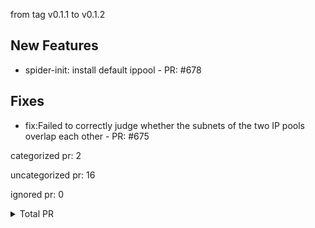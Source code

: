 from tag v0.1.1 to v0.1.2

## New Features

- spider-init: install default ippool - PR: #678

## Fixes

- fix:Failed to correctly judge whether the subnets of the two IP pools overlap each other - PR: #675



categorized pr: 2

uncategorized pr: 16

ignored pr: 0

<details>
<summary>Total PR</summary>

https://github.com/spidernet-io/spiderpool/compare/v0.1.1...v0.1.2
</details>